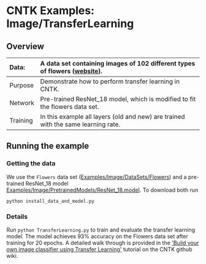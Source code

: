 # CNTK Examples: Image/TransferLearning

## Overview

|Data:     |A data set containing images of 102 different types of flowers ([website](http://www.robots.ox.ac.uk/~vgg/data/flowers/102/index.html)).
|:---------|:---
|Purpose   |Demonstrate how to perform transfer learning in CNTK.
|Network   |Pre-trained ResNet_18 model, which is modified to fit the flowers data set.
|Training  |In this example all layers (old and new) are trained with the same learning rate.

## Running the example

### Getting the data

We use the `Flowers` data set ([Examples/Image/DataSets/Flowers](../DataSets/Flowers)) and a pre-trained ResNet_18 model [Examples/Image/PretrainedModels/ResNet_18.model](../PretrainedModels). To download both run 

`python install_data_and_model.py`

### Details

Run `python TransferLearning.py` to train and evaluate the transfer learning model. The model achieves 93% accuracy on the Flowers data set after training for 20 epochs. A detailed walk through is provided in the ['Build your own image classifier using Transfer Learning'](https://docs.microsoft.com/en-us/cognitive-toolkit/Build-your-own-image-classifier-using-Transfer-Learning) tutorial on the CNTK github wiki.
